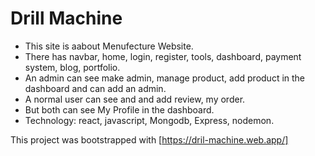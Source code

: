 # Drill Machine

* This site is aabout Menufecture Website.
* There has navbar, home, login, register, tools, dashboard, payment system, blog, portfolio.
* An admin can see make admin, manage product, add product in the dashboard and can add an admin.
* A normal user can see and and add review, my order.
* But both can see My Profile in the dashboard.
* Technology: react, javascript, Mongodb, Express, nodemon.

This project was bootstrapped with [https://dril-machine.web.app/]


